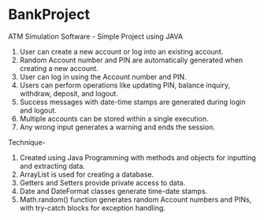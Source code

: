 # BankProject
ATM Simulation Software - Simple Project using JAVA
1. User can create a new account or log into an existing account.
2. Random Account number and PIN are automatically generated when creating a new account.
3. User can log in using the Account number and PIN.
4. Users can perform operations like updating PIN, balance inquiry, withdraw, deposit, and logout.
5. Success messages with date-time stamps are generated during login and logout.
6. Multiple accounts can be stored within a single execution.
7. Any wrong input generates a warning and ends the session.

Technique-
1. Created using Java Programming with methods and objects for inputting and extracting data.
2. ArrayList is used for creating a database.
3. Getters and Setters provide private access to data.
4. Date and DateFormat classes generate time-date stamps.
5. Math.random() function generates random Account numbers and PINs, with try-catch blocks for exception handling.
